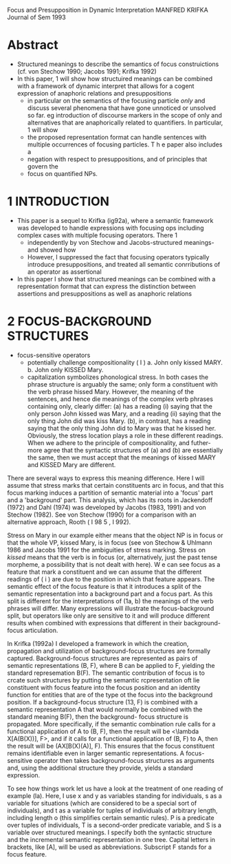 Focus and Presupposition in Dynamic Interpretation
MANFRED KRIFKA
Journal of Sem 1993

# Abstract

* Structured meanings to describe the semantics of focus construictions
  (cf. von Stechow 1990; Jacobs 1991; Krifka 1992)
* In this paper, 1 will show how
  structuired meanings can be combined with a framework of dynamic interpret
  that allows for a cogent expression of
  anaphoric relations and presuppositions
  * in particular on the semantics of the focusing particle _only_ and
    discuss several phenomena that have gone unnoticed or unsolved so far. 
    eg introduction of discourse markers in the scope of only and alternatives
    that are anaphorically related to quantifiers. In particular, 1 will show
  * the proposed representation format can handle sentences with
    multiple occurrences of focusing particles. T h e paper also includes a
  * negation with respect to presuppositions, and of principles that govern the
  * focus on quantified NPs.

# 1 INTRODUCTION

* This paper is a sequel to Krifka (ig92a), where
  a semantic framework was developed to handle expressions with focusing ops
  including complex cases with multiple focusing operators. There 1
  * independently by von Stechow and Jacobs-structured meanings-and showed how
  * However, I suppressed the fact that
    focusing operators typically introduce presuppositions, and
    treated all semantic conrributions of an operator as assertional
* In this paper I show that structured meanings can be
  combined with a representation format that can express the distinction between
  assertions and presuppositions as well as anaphoric relations

# 2 FOCUS-BACKGROUND STRUCTURES

* focus-sensitive operators
  * potentially challenge compositionality
( I ) a. John only kissed MARY.
      b. John only KISSED Mary.
  * capitalization symbolizes phonological stress.
In both cases the phrase structure is arguably the same; only form a
constituent with the verb phrase hissed Mary. However, the meaning of the
sentences, and hence die meanings of the complex verb phrases containing 
only, clearly differ: (a) has a reading (i) saying that the only person John kissed
was Mary, and a reading (ii) saying that the only thing John did was kiss Mary.
(b), in contrast, has a reading saying that the only thing John did to Mary was
that he kissed her. Obviously, the stress location plays a role in these different
readings. When we adhere to the principle of compositionality, and futher-
more agree that the syntactic structures of (a) and (b) are essentially the
same,
then we must accept that the meanings of kissed MARY and KISSED Mary are
different.

There are several ways to express this meaning difference. Here I will
assume that stress marks that certain constituents arc in focus, and that this
focus marking induces a partition of semantic material into a 'focus' part and a
'background' part. This analysis, which has its roots in Jackendoff (1972)
and Dahl (1974) was developed by Jacobs (1983, 1991) and von Stechow
(1982). See von Stechow (1990) for a comparison with an alternative approach,
Rooth ( I 98 5 , I 992).

Stress on Mary in our example either means that the object NP is in focus or
that the whole VP, kissed Mary, is in focus (see von Stechow & Uhlmann 1986
and Jacobs 1991 for the ambiguities of stress marking. Stress on _kissed_ means
that the verb is in focus (or, alternatively, just the past tense morpheme, a
possibility that is not dealt with here). W e can see focus as a feature that
mark a
constituent and we can assume that the different readings of ( i ) are due to
the
position in which that feature appears. The semantic effect of the focus feature
is that it introduces a split of the semantic representation into a background
part and a focus part. As this split is different for the interpretations of
(1a, b)
the meanings of the verb phrases will differ. Many expressions will illustrate
the focus-background split, but operators like only are sensitive to it and will
produce different results when combined with expressions that different in their
background-focus articulation.

In Krifka (1992a) I developed a framework in which the creation,
propagation and utilization of background-focus structures are formally
captured. Background-focus structures are represented as pairs of semantic
representations (B, F), where B can be applied to F, yielding the standard
represemation B(F). The semantic contribution of focus is to crcate such
structures by putting the semantic rcpresentation oft lie constituent with focus
feature into the focus position and an identity function for entities that are of
the type ot the focus into the background position. If a background-focus
structure (13, F) is combined with a semantic representation A that would
normally be combined with the standard meaning B(F), then the background-
focus structure is propagated. More specifically, if the semantic combination
rule calls for a functional application of A to (B, F), then the result will be
<\lambda X[A(B(X))], F>, and if it calls for a functional application of (B, F) to A, then
the result will be (AX[B(X)(A)], F). This ensures that the focus constituent
remains identifiable even in larger semantic representations. A focus-sensitive
operator then takes background-focus structures as arguments and, using the
additional structure they provide, yields a standard expression.

To see how things work let us have a look at the treatment of one reading of
example (la). Here, I use x and y as variables standing for individuals, s as a
variable for situations (which are considered to be a special sort of individuals),
and t as a variable for tuples of individuals of arbitrary length, including length
o (this simplifies certain semantic rules). P is a predicate over tuples of
individuals, T is a second-order predicate variable, and S is a variable over
structured meanings. I specify both the syntactic structure and the incremental
semantic representation in one tree. Capital letters in brackets, like [A], will be
used as abbreviations. Subscript F stands for a focus feature.
